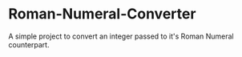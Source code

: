 # Roman-Numeral-Converter
A simple project to convert an integer passed to it's Roman Numeral counterpart.
